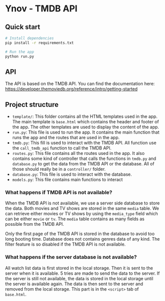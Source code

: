 # Ynov - TMDB API

## Quick start

```bash
# Install dependencies
pip install -r requirements.txt

# Run the app
python run.py
```

## API

The API is based on the TMDB API. You can find the documentation here:
https://developer.themoviedb.org/reference/intro/getting-started

## Project structure

- `template/`: This folder contains all the HTML templates used in the app. The main template is `base.html` which contains the header and footer of the app. The other templates are used to display the content of the app.
- `run.py`: This file is used to run the app. It contains the main function that runs the app and the routes that are used in the app.
- `tmdb.py`: This fill is used to interact with the TMDB API. All function use the `call_tmdb_api` function to call the TMDB API.
- `routes.py`: This file contains all the routes used in the app. It also contains some kind of controller that calls the functions in `tmdb.py` and `database.py` to get the data from the TMDB API or the database. All of those should really be in a `controller/` folder. 
- `database.py`: This file is used to interact with the database.
- `models.py`: This file contains main functions to interact 

### What happens if TMDB API is not available?

When the TMDB API is not available, we use a server side database to store the data.
Both movies and TV shows are stored in the same `media` table. We can retrieve either movies or TV shows by using the `media_type` field which can be either `movie` or `tv`. The `media` table contains as many fields as possible from the TMDB API.

Only the first page of the TMDB API is stored in the database to avoid too long booting time.
Database does not contains genres data of any kind. The filter feature is so disabled if the TMDB API is not available.

### What happens if the server database is not available?

All watch list data is first stored in the local storage. Then it is sent to the server when it is available. 5 tries are made to send the data to the server. If the server is still not available, the data is stored in the local storage until the server is available again. The data is then sent to the server and removed from the local storage.
This part is in the `<script>` tab of `base.html`.
